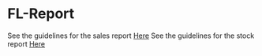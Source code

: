 # FL-Report
See the guidelines for the sales report [Here](https://github.com/user/repo/blob/branch/other_file.md)
See the guidelines for the stock report [Here](https://github.com/user/repo/blob/branch/other_file.md)
